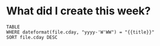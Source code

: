 # What did I create this week?
```dataview  
TABLE  
WHERE dateformat(file.cday, "yyyy-'W'WW") = "{{title}}"  
SORT file.cday DESC  
```